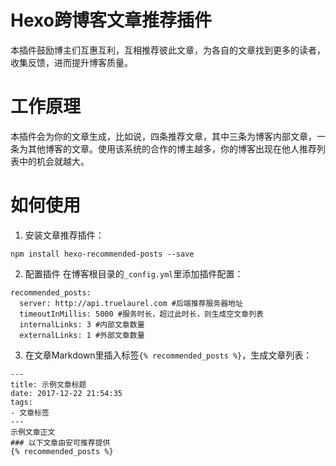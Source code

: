 # Hexo跨博客文章推荐插件
本插件鼓励博主们互惠互利，互相推荐彼此文章，为各自的文章找到更多的读者，收集反馈，进而提升博客质量。

# 工作原理
本插件会为你的文章生成，比如说，四条推荐文章，其中三条为博客内部文章，一条为其他博客的文章。使用该系统的合作的博主越多，你的博客出现在他人推荐列表中的机会就越大。

# 如何使用
1. 安装文章推荐插件：
```
npm install hexo-recommended-posts --save
```
2. 配置插件
在博客根目录的`_config.yml`里添加插件配置：
```
recommended_posts:
  server: http://api.truelaurel.com #后端推荐服务器地址
  timeoutInMillis: 5000 #服务时长，超过此时长，则生成空文章列表
  internalLinks: 3 #内部文章数量
  externalLinks: 1 #外部文章数量
```

3. 在文章Markdown里插入标签`{% recommended_posts %}`，生成文章列表：
```
---
title: 示例文章标题
date: 2017-12-22 21:54:35
tags:
- 文章标签
---
示例文章正文
### 以下文章由安可推荐提供
{% recommended_posts %}
```
